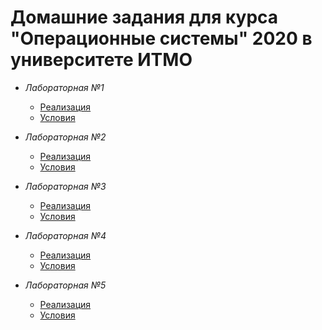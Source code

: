 # Домашние задания для курса "Операционные системы" 2020 в университете ИТМО

  * *Лабораторная №1*
      * [Реализация](https://github.com/mishenkoil/os-lite-2020/tree/master/lab1)
      * [Условия](https://github.com/mishenkoil/os-lite-2020/blob/master/lab1/OS_Lab1.pdf)

 * *Лабораторная №2*
      * [Реализация](https://github.com/mishenkoil/os-lite-2020/tree/master/lab2)
      * [Условия](https://github.com/mishenkoil/os-lite-2020/blob/master/lab1/OS_Lab2.pdf)

 * *Лабораторная №3*
      * [Реализация](https://github.com/mishenkoil/os-lite-2020/tree/master/lab3)
      * [Условия](https://github.com/mishenkoil/os-lite-2020/blob/master/lab1/OS_Lab3.pdf)

 * *Лабораторная №4*
      * [Реализация](https://github.com/mishenkoil/os-lite-2020/tree/master/lab4)
      * [Условия](https://github.com/mishenkoil/os-lite-2020/blob/master/lab1/OS_Lab4.pdf)

 * *Лабораторная №5*
      * [Реализация](https://github.com/mishenkoil/os-lite-2020/tree/master/lab5)
      * [Условия](https://github.com/mishenkoil/os-lite-2020/blob/master/lab1/OS_Lab5.pdf)
